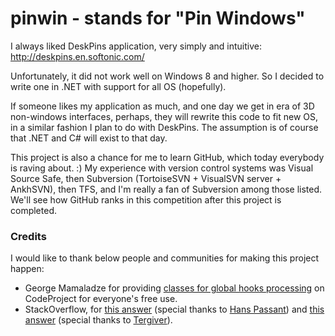# pinwin - stands for "Pin Windows"
I always liked DeskPins application, very simply and intuitive:
http://deskpins.en.softonic.com/

Unfortunately, it did not work well on Windows 8 and higher.
So I decided to write one in .NET with support for all OS (hopefully).

If someone likes my application as much, and one day we get in era of 3D non-windows interfaces, perhaps, they will rewrite this code to fit new OS, in a similar fashion I plan to do with DeskPins. The assumption is of course that .NET and C# will exist to that day.

This project is also a chance for me to learn GitHub, which today everybody is raving about. :)
My experience with version control systems was Visual Source Safe, then Subversion (TortoiseSVN + VisualSVN server + AnkhSVN), then TFS, and I'm really a fan of Subversion among those listed. We'll see how GitHub ranks in this competition after this project is completed.

### Credits

I would like to thank below people and communities for making this project happen:
- George Mamaladze for providing [classes for global hooks processing](http://www.codeproject.com/Articles/7294/Processing-Global-Mouse-and-Keyboard-Hooks-in-C) on CodeProject for everyone's free use.
- StackOverflow, for [this answer](http://stackoverflow.com/questions/17897646/gma-useractivitymonitor-setwindowshookex-error-126) (special thanks to [Hans Passant](http://stackoverflow.com/users/17034/hans-passant)) and [this answer](http://stackoverflow.com/questions/4604023/unable-to-read-another-applications-caption) (special thanks to [Tergiver](http://stackoverflow.com/users/351385/tergiver)).
